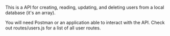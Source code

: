 This is a API for creating, reading, updating, and deleting users from a local database (it's an array). 

You will need Postman or an application able to interact with the API.
Check out routes/users.js for a list of all user routes.
